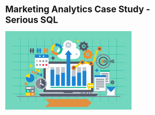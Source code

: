 # Marketing Analytics Case Study - Serious SQL

<img align="center" src="images\Marketing_Analytics.gif" width="400px" alt="marketing-analytics">
